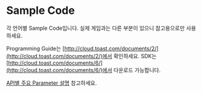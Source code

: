 ﻿
# Sample Code

각 언어별 Sample Code입니다.
실제 게임과는 다른 부분이 있으니 참고용으로만 사용하세요.

Programming Guide는 [http://cloud.toast.com/documents/2/](http://cloud.toast.com/documents/2/)에서 확인하세요.
SDK는 [http://cloud.toast.com/documents/6/](http://cloud.toast.com/documents/6/)에서 다운로드 가능합니다.

[API별 주요 Parameter 설명](https://github.com/ToastAnalytics/ToastAnalytics/wiki/API%EB%B3%84%20%EC%A3%BC%EC%9A%94%20Parameter%20%EC%84%A4%EB%AA%85) 참고하세요.
